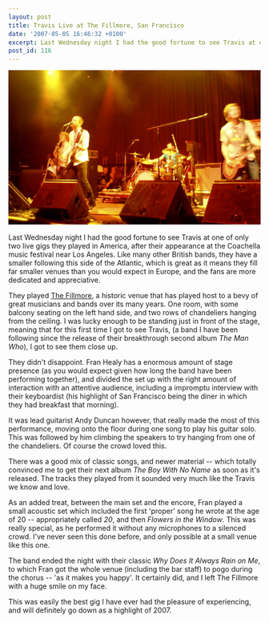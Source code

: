 ```yaml
---
layout: post
title: Travis Live at The Fillmore, San Francisco
date: '2007-05-05 16:46:32 +0100'
excerpt: Last Wednesday night I had the good fortune to see Travis at one of only two live gigs they played in America, after their appearance at the Coachella music festival near LA.
post_id: 116
---
```

![Travis Live at The Fillmore, San Francisco](/assets/2007/05/travis_fillmore.jpg)

Last Wednesday night I had the good fortune to see Travis at one of only two live gigs they played in America, after their appearance at the Coachella music festival near Los Angeles. Like many other British bands, they have a smaller following this side of the Atlantic, which is great as it means they fill far smaller venues than you would expect in Europe, and the fans are more dedicated and appreciative.

They played [The Fillmore][1], a historic venue that has played host to a bevy of great musicians and bands over its many years. One room, with some balcony seating on the left hand side, and two rows of chandeliers hanging from the ceiling. I was lucky enough to be standing just in front of the stage, meaning that for this first time I got to see Travis, (a band I have been following since the release of their breakthrough second album <cite>The Man Who</cite>), I got to see them close up.

They didn't disappoint. Fran Healy has a enormous amount of stage presence (as you would expect given how long the band have been performing together), and divided the set up with the right amount of interaction with an attentive audience, including a impromptu interview with their keyboardist (his highlight of San Francisco being the diner in which they had breakfast that morning).

It was lead guitarist Andy Duncan however, that really made the most of this performance, moving onto the floor during one song to play his guitar solo. This was followed by him climbing the speakers to try hanging from one of the chandeliers. Of course the crowd loved this.

There was a good mix of classic songs, and newer material -- which totally convinced me to get their next album <cite>The Boy With No Name</cite> as soon as it's released. The tracks they played from it sounded very much like the Travis we know and love.

As an added treat, between the main set and the encore, Fran played a small acoustic set which included the first 'proper' song he wrote at the age of 20 -- appropriately called <cite>20</cite>, and then <cite>Flowers in the Window</cite>. This was really special, as he performed it without any microphones to a silenced crowd. I've never seen this done before, and only possible at a small venue like this one.

The band ended the night with their classic <cite>Why Does It Always Rain on Me</cite>, to which Fran got the whole venue (including the bar staff) to pogo during the chorus -- 'as it makes you happy'. It certainly did, and I left The Fillmore with a huge smile on my face.

This was easily the best gig I have ever had the pleasure of experiencing, and will definitely go down as a highlight of 2007.

[1]: http://en.wikipedia.org/wiki/The_Fillmore